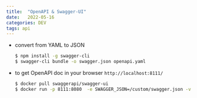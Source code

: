 ```yaml
---
title:  "OpenAPI & Swagger-UI"
date:   2022-05-16
categories: DEV
tags: api
---
```


* convert from YAML to JSON
    ```bash
    $ npm install -g swagger-cli
    $ swagger-cli bundle -o swagger.json openapi.yaml
    ```
* to get OpenAPI doc in your browser `http://localhost:8111/`
    ```bash
    $ docker pull swaggerapi/swagger-ui
    $ docker run -p 8111:8080  -e SWAGGER_JSON=/custom/swagger.json -v /your-local-path-to-swager.json-file:/custom swaggerapi/swagger-ui
    ```




